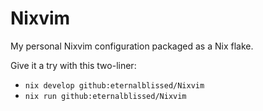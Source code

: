 # Nixvim
My personal Nixvim configuration packaged as a Nix flake.

Give it a try with this two-liner:
- `nix develop github:eternalblissed/Nixvim`
- `nix run github:eternalblissed/Nixvim`

